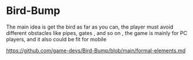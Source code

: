 # Bird-Bump

The main idea is get the bird as far as you can, the player must avoid different obstacles like pipes, gates , and so on , the game is mainly for PC players, and it also could be fit for mobile


https://github.com/game-devs/Bird-Bump/blob/main/formal-elements.md
